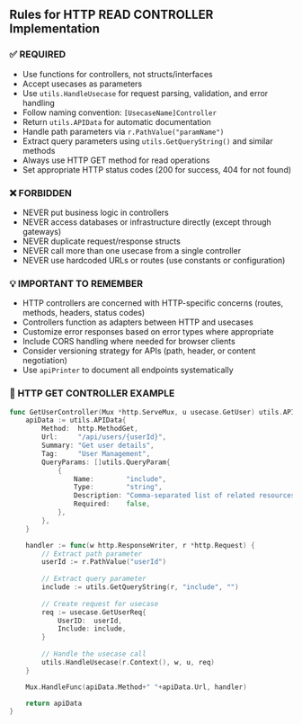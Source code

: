 ## Rules for HTTP READ CONTROLLER Implementation

### ✅ REQUIRED
- Use functions for controllers, not structs/interfaces
- Accept usecases as parameters
- Use `utils.HandleUsecase` for request parsing, validation, and error handling
- Follow naming convention: `[UsecaseName]Controller`
- Return `utils.APIData` for automatic documentation
- Handle path parameters via `r.PathValue("paramName")`
- Extract query parameters using `utils.GetQueryString()` and similar methods
- Always use HTTP GET method for read operations
- Set appropriate HTTP status codes (200 for success, 404 for not found)

### ❌ FORBIDDEN
- NEVER put business logic in controllers
- NEVER access databases or infrastructure directly (except through gateways)
- NEVER duplicate request/response structs
- NEVER call more than one usecase from a single controller
- NEVER use hardcoded URLs or routes (use constants or configuration)

### 💡 IMPORTANT TO REMEMBER
- HTTP controllers are concerned with HTTP-specific concerns (routes, methods, headers, status codes)
- Controllers function as adapters between HTTP and usecases
- Customize error responses based on error types where appropriate
- Include CORS handling where needed for browser clients
- Consider versioning strategy for APIs (path, header, or content negotiation)
- Use `apiPrinter` to document all endpoints systematically

### 📝 HTTP GET CONTROLLER EXAMPLE

```go
func GetUserController(Mux *http.ServeMux, u usecase.GetUser) utils.APIData {
    apiData := utils.APIData{
        Method:  http.MethodGet,
        Url:     "/api/users/{userId}",
        Summary: "Get user details",
        Tag:     "User Management",
        QueryParams: []utils.QueryParam{
            {
                Name:        "include",
                Type:        "string",
                Description: "Comma-separated list of related resources to include",
                Required:    false,
            },
        },
    }

    handler := func(w http.ResponseWriter, r *http.Request) {
        // Extract path parameter
        userId := r.PathValue("userId")
        
        // Extract query parameter
        include := utils.GetQueryString(r, "include", "")
        
        // Create request for usecase
        req := usecase.GetUserReq{
            UserID:  userId,
            Include: include,
        }
        
        // Handle the usecase call
        utils.HandleUsecase(r.Context(), w, u, req)
    }

    Mux.HandleFunc(apiData.Method+" "+apiData.Url, handler)

    return apiData
}
```
